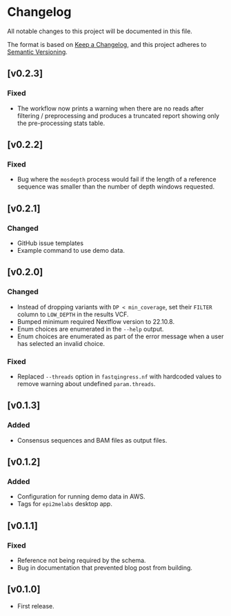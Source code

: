 # Changelog
All notable changes to this project will be documented in this file.

The format is based on [Keep a Changelog](https://keepachangelog.com/en/1.1.0/),
and this project adheres to [Semantic Versioning](https://semver.org/spec/v2.0.0.html).


## [v0.2.3]
### Fixed
- The workflow now prints a warning when there are no reads after filtering / preprocessing and produces a truncated report showing only the pre-processing stats table.

## [v0.2.2]
### Fixed
- Bug where the `mosdepth` process would fail if the length of a reference sequence was smaller than the number of depth windows requested.

## [v0.2.1]
### Changed
- GitHub issue templates
- Example command to use demo data.

## [v0.2.0]
### Changed
- Instead of dropping variants with `DP < min_coverage`, set their `FILTER` column to `LOW_DEPTH` in the results VCF.
- Bumped minimum required Nextflow version to 22.10.8.
- Enum choices are enumerated in the `--help` output.
- Enum choices are enumerated as part of the error message when a user has selected an invalid choice.

### Fixed
- Replaced `--threads` option in `fastqingress.nf` with hardcoded values to remove warning about undefined `param.threads`.

## [v0.1.3]
### Added
- Consensus sequences and BAM files as output files.

## [v0.1.2]
### Added
- Configuration for running demo data in AWS.
- Tags for `epi2melabs` desktop app.

## [v0.1.1]
### Fixed
- Reference not being required by the schema.
- Bug in documentation that prevented blog post from building.

## [v0.1.0]
* First release.

